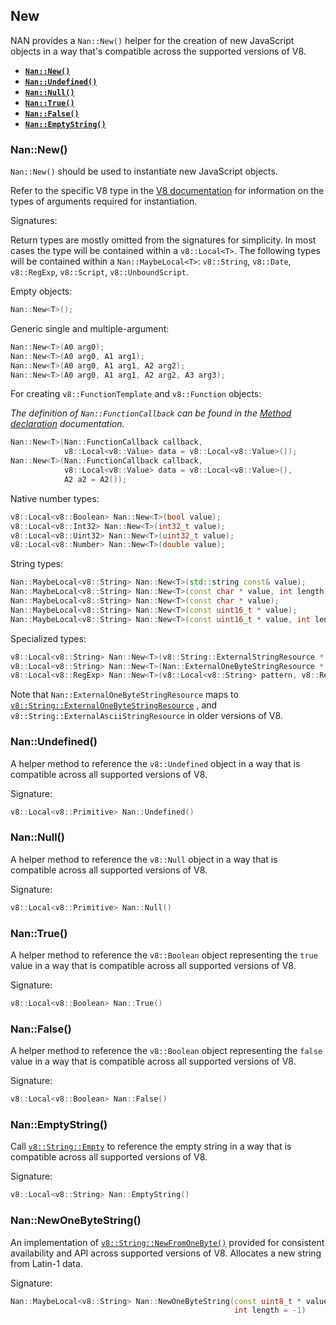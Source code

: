 ## New

NAN provides a `Nan::New()` helper for the creation of new JavaScript objects in a way that's
compatible across the supported versions of V8.

- <a href="#api_nan_new"><b><code>Nan::New()</code></b></a>
- <a href="#api_nan_undefined"><b><code>Nan::Undefined()</code></b></a>
- <a href="#api_nan_null"><b><code>Nan::Null()</code></b></a>
- <a href="#api_nan_true"><b><code>Nan::True()</code></b></a>
- <a href="#api_nan_false"><b><code>Nan::False()</code></b></a>
- <a href="#api_nan_empty_string"><b><code>Nan::EmptyString()</code></b></a>

<a name="api_nan_new"></a>

### Nan::New()

`Nan::New()` should be used to instantiate new JavaScript objects.

Refer to the specific V8 type in
the [V8 documentation](https://v8docs.nodesource.com/node-8.16/d1/d83/classv8_1_1_data.html) for
information on the types of arguments required for instantiation.

Signatures:

Return types are mostly omitted from the signatures for simplicity. In most cases the type will be
contained within a `v8::Local<T>`. The following types will be contained within
a `Nan::MaybeLocal<T>`: `v8::String`, `v8::Date`, `v8::RegExp`, `v8::Script`, `v8::UnboundScript`.

Empty objects:

```c++
Nan::New<T>();
```

Generic single and multiple-argument:

```c++
Nan::New<T>(A0 arg0);
Nan::New<T>(A0 arg0, A1 arg1);
Nan::New<T>(A0 arg0, A1 arg1, A2 arg2);
Nan::New<T>(A0 arg0, A1 arg1, A2 arg2, A3 arg3);
```

For creating `v8::FunctionTemplate` and `v8::Function` objects:

_The definition of `Nan::FunctionCallback` can be found in
the [Method declaration](./methods.md#api_nan_method) documentation._

```c++
Nan::New<T>(Nan::FunctionCallback callback,
            v8::Local<v8::Value> data = v8::Local<v8::Value>());
Nan::New<T>(Nan::FunctionCallback callback,
            v8::Local<v8::Value> data = v8::Local<v8::Value>(),
            A2 a2 = A2());
```

Native number types:

```c++
v8::Local<v8::Boolean> Nan::New<T>(bool value);
v8::Local<v8::Int32> Nan::New<T>(int32_t value);
v8::Local<v8::Uint32> Nan::New<T>(uint32_t value);
v8::Local<v8::Number> Nan::New<T>(double value);
```

String types:

```c++
Nan::MaybeLocal<v8::String> Nan::New<T>(std::string const& value);
Nan::MaybeLocal<v8::String> Nan::New<T>(const char * value, int length);
Nan::MaybeLocal<v8::String> Nan::New<T>(const char * value);
Nan::MaybeLocal<v8::String> Nan::New<T>(const uint16_t * value);
Nan::MaybeLocal<v8::String> Nan::New<T>(const uint16_t * value, int length);
```

Specialized types:

```c++
v8::Local<v8::String> Nan::New<T>(v8::String::ExternalStringResource * value);
v8::Local<v8::String> Nan::New<T>(Nan::ExternalOneByteStringResource * value);
v8::Local<v8::RegExp> Nan::New<T>(v8::Local<v8::String> pattern, v8::RegExp::Flags flags);
```

Note that `Nan::ExternalOneByteStringResource` maps
to [`v8::String::ExternalOneByteStringResource`](https://v8docs.nodesource.com/node-8.16/d9/db3/classv8_1_1_string_1_1_external_one_byte_string_resource.html)
, and `v8::String::ExternalAsciiStringResource` in older versions of V8.

<a name="api_nan_undefined"></a>

### Nan::Undefined()

A helper method to reference the `v8::Undefined` object in a way that is compatible across all
supported versions of V8.

Signature:

```c++
v8::Local<v8::Primitive> Nan::Undefined()
```

<a name="api_nan_null"></a>

### Nan::Null()

A helper method to reference the `v8::Null` object in a way that is compatible across all supported
versions of V8.

Signature:

```c++
v8::Local<v8::Primitive> Nan::Null()
```

<a name="api_nan_true"></a>

### Nan::True()

A helper method to reference the `v8::Boolean` object representing the `true` value in a way that is
compatible across all supported versions of V8.

Signature:

```c++
v8::Local<v8::Boolean> Nan::True()
```

<a name="api_nan_false"></a>

### Nan::False()

A helper method to reference the `v8::Boolean` object representing the `false` value in a way that
is compatible across all supported versions of V8.

Signature:

```c++
v8::Local<v8::Boolean> Nan::False()
```

<a name="api_nan_empty_string"></a>

### Nan::EmptyString()

Call [`v8::String::Empty`](https://v8docs.nodesource.com/node-8.16/d2/db3/classv8_1_1_string.html#a7c1bc8886115d7ee46f1d571dd6ebc6d)
to reference the empty string in a way that is compatible across all supported versions of V8.

Signature:

```c++
v8::Local<v8::String> Nan::EmptyString()
```

<a name="api_nan_new_one_byte_string"></a>

### Nan::NewOneByteString()

An implementation
of [`v8::String::NewFromOneByte()`](https://v8docs.nodesource.com/node-8.16/d2/db3/classv8_1_1_string.html#a5264d50b96d2c896ce525a734dc10f09)
provided for consistent availability and API across supported versions of V8. Allocates a new string
from Latin-1 data.

Signature:

```c++
Nan::MaybeLocal<v8::String> Nan::NewOneByteString(const uint8_t * value,
                                                  int length = -1)
```

